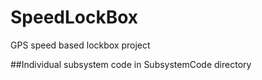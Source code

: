 # SpeedLockBox
GPS speed based lockbox project

##Individual subsystem code in SubsystemCode directory
